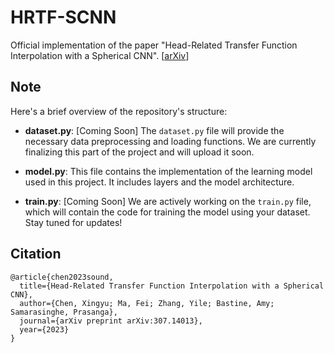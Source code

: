# HRTF-SCNN
Official implementation of the paper "Head-Related Transfer Function Interpolation with a Spherical CNN".
[[arXiv](https://arxiv.org/abs/2307.14013)]

##  Note
Here's a brief overview of the repository's structure:

- **dataset.py**: [Coming Soon] The `dataset.py` file will provide the necessary data preprocessing and loading functions. We are currently finalizing this part of the project and will upload it soon.

- **model.py**: This file contains the implementation of the learning model used in this project. It includes layers and the model architecture.

- **train.py**: [Coming Soon] We are actively working on the `train.py` file, which will contain the code for training the model using your dataset. Stay tuned for updates!


## Citation
```
@article{chen2023sound,
  title={Head-Related Transfer Function Interpolation with a Spherical CNN},
  author={Chen, Xingyu; Ma, Fei; Zhang, Yile; Bastine, Amy; Samarasinghe, Prasanga},
  journal={arXiv preprint arXiv:307.14013},
  year={2023}
}
```
